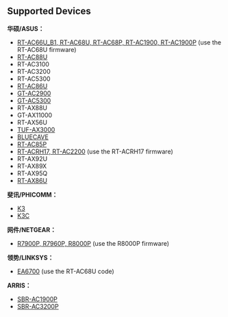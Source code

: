 Supported Devices
-----------------
**华硕/ASUS：**

 * [RT-AC66U_B1, RT-AC68U, RT-AC68P, RT-AC1900, RT-AC1900P](https://github.com/MerlinRdev/rtac68u) (use the RT-AC68U firmware)
 * [RT-AC88U](https://github.com/MerlinRdev/rtac88u-merlin)
 * RT-AC3100
 * RT-AC3200
 * RT-AC5300
 * [RT-AC86U](https://github.com/MerlinRdev/86u-merlin)
 * [GT-AC2900](https://github.com/MerlinRdev/gtac2900-merlin)
 * [GT-AC5300](https://github.com/MerlinRdev/gtac5300-merlin)
 * RT-AX88U
 * GT-AX11000
 * RT-AX56U
 * [TUF-AX3000](https://github.com/MerlinRdev/tuf-ax3000)
 * [BLUECAVE](https://github.com/MerlinRdev/bluecave-merlin)
 * [RT-AC85P](https://github.com/MerlinRdev/ac85p-merlin)
 * [RT-ACRH17, RT-AC2200](https://github.com/MerlinRdev/acrh17-merlin) (use the RT-ACRH17 firmware)
 * RT-AX92U
 * RT-AX89X
 * RT-AX95Q
 * [RT-AX86U](https://github.com/MerlinRdev/rtax86u)

**斐讯/PHICOMM：**

* [K3](https://github.com/MerlinRdev/K3-merlin.ng)
* [K3C](https://github.com/MerlinRdev/K3C-merlin)

**网件/NETGEAR：**

* [R7900P, R7960P, R8000P](https://github.com/MerlinRdev/r8000p) (use the R8000P firmware)

**领势/LINKSYS：**

* [EA6700](https://github.com/MerlinRdev/rtac68u) (use the RT-AC68U code)

**ARRIS：**

* [SBR-AC1900P](https://github.com/MerlinRdev/sbrac1900p)
* [SBR-AC3200P](https://github.com/MerlinRdev/sbrac3200p)
